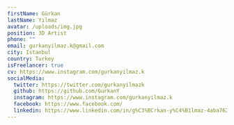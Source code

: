 ```yaml
---
firstName: Gürkan
lastName: Yılmaz
avatar: /uploads/img.jpg
position: 3D Artist
phone: ""
email: gurkanyilmaz.k@gmail.com
city: Istanbul
country: Turkey
isFreelancer: true
cv: https://www.instagram.com/gurkanyilmaz.k
socialMedia:
  twitter: https://twitter.com/gurkanyilmazk
  github: https://github.com/GurkanY
  instagram: https://www.instagram.com/gurkanyilmaz.k
  facebook: https://www.facebook.com/
  linkedin: https://www.linkedin.com/in/g%C3%BCrkan-y%C4%B1lmaz-4aba76204/
---
```

